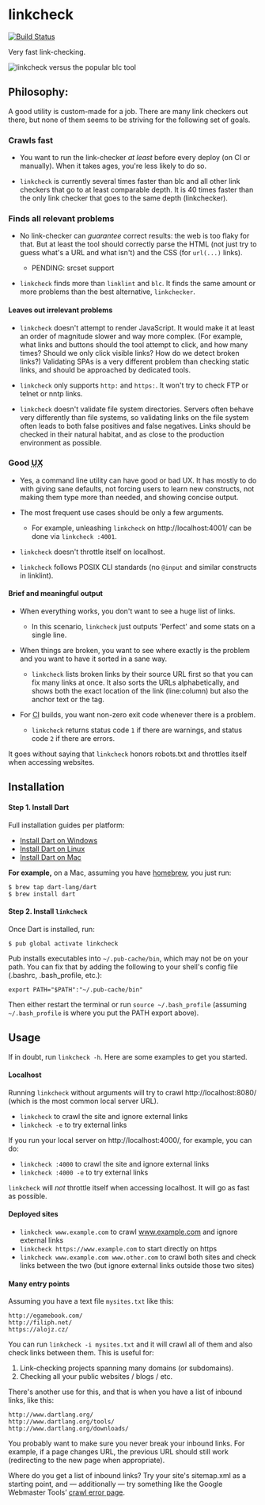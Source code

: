 # linkcheck

[![Build Status](https://travis-ci.org/filiph/linkcheck.svg?branch=master)](https://travis-ci.org/filiph/linkcheck)

Very fast link-checking.

![linkcheck versus the popular blc tool](https://raw.githubusercontent.com/filiph/linkcheck/master/assets/img/linkcheck-vs-blc.gif)

## Philosophy:

A good utility is custom-made for a job. There are many link checkers out there,
but none of them seems to be striving for the following set of goals.

### Crawls fast

* You want to run the link-checker _at least_ before every deploy (on CI 
  or manually). When it takes ages, you're less likely to do so.
  
* `linkcheck` is currently several times faster than blc and all other link
  checkers that go to at least comparable depth. It is 40 times faster than the
  only link checker that goes to the same depth (linkchecker).

### Finds all relevant problems

* No link-checker can _guarantee_ correct results: the web is too flaky 
  for that. But at least the tool should correctly parse the HTML (not just
  try to guess what's a URL and what isn't) and 
  the CSS (for `url(...)` links).
  
  * PENDING: srcset support
  
* `linkcheck` finds more than `linklint` and `blc`. It finds the same amount
  or more problems than the best alternative, `linkchecker`.

#### Leaves out irrelevant problems

* `linkcheck` doesn't attempt to render JavaScript. It would make
  it at least an order of magnitude slower and way more complex. (For example,
  what links and buttons should the tool attempt to click, and how many
  times? Should we only click visible links? How do we detect broken
  links?) Validating SPAs is a very different problem than checking static 
  links, and should be approached by dedicated tools.
  
* `linkcheck` only supports `http:` and `https:`. It won't try to check
  FTP or telnet or nntp links.
  
* `linkcheck` doesn't validate file system directories. Servers often behave
  very differently than file systems, so validating links on the file system
  often leads to both false positives and false negatives. Links should be 
  checked in their natural habitat, and as close to the production environment
  as possible.
    
### Good <abbr title="User Experience">UX</abbr>

* Yes, a command line utility can have good or bad UX. It has mostly to do with
  giving sane defaults, not forcing users to learn new constructs, not making
  them type more than needed, and showing concise output.

* The most frequent use cases should be only a few arguments. 

  * For example, unleashing `linkcheck` on http://localhost:4001/ can be done 
    via `linkcheck :4001`.  
  
* `linkcheck` doesn't throttle itself on localhost.

* `linkcheck` follows POSIX CLI standards (no `@input` and similar constructs
  in linklint).

#### Brief and meaningful output

* When everything works, you don't want to see a huge list of links. 

  * In this scenario, `linkcheck` just outputs 'Perfect' and some stats on
    a single line.
    
* When things are broken, you want to see where exactly is the problem
  and you want to have it sorted in a sane way.
  
  * `linkcheck` lists broken links by their source URL first so that you can
    fix many links at once. It also sorts the URLs alphabetically, and shows
    both the exact location of the link (line:column) but also the anchor
    text or the tag.
  
* For <abbr title="Continuous Integration">CI</abbr> builds, you want non-zero 
  exit code whenever there is a problem.
  
  * `linkcheck` returns status code `1` if there are warnings, and
    status code `2` if there are errors.

It goes without saying that `linkcheck` honors robots.txt and throttles itself
when accessing websites.

## Installation

#### Step 1. Install Dart

Full installation guides per platform:

* [Install Dart on Windows](https://www.dartlang.org/install/windows)
* [Install Dart on Linux](https://www.dartlang.org/install/linux)
* [Install Dart on Mac](https://www.dartlang.org/install/mac)

**For example,** on a Mac, assuming you have [homebrew](http://brew.sh/), 
you just run:

```
$ brew tap dart-lang/dart
$ brew install dart
```

#### Step 2. Install `linkcheck`

Once Dart is installed, run:

```
$ pub global activate linkcheck
```

Pub installs executables into `~/.pub-cache/bin`, which may not be on your path.
You can fix that by adding the following to your shell's config file (.bashrc, 
.bash_profile, etc.):

```
export PATH="$PATH":"~/.pub-cache/bin"
```

Then either restart the terminal or run `source ~/.bash_profile` (assuming
`~/.bash_profile` is where you put the PATH export above).

## Usage

If in doubt, run `linkcheck -h`. Here are some examples to get you started.

#### Localhost

Running `linkcheck` without arguments will try to crawl 
http://localhost:8080/ (which is the most common local server URL).

* `linkcheck` to crawl the site and ignore external links
* `linkcheck -e` to try external links

If you run your local server on http://localhost:4000/, for example, you can do:

* `linkcheck :4000` to crawl the site and ignore external links
* `linkcheck :4000 -e` to try external links

`linkcheck` will _not_ throttle itself when accessing localhost. It will go as
fast as possible.


#### Deployed sites

* `linkcheck www.example.com` to crawl www.example.com and ignore external links
* `linkcheck https://www.example.com` to start directly on https
* `linkcheck www.example.com www.other.com` to crawl both sites and check links
  between the two (but ignore external links outside those two sites)

#### Many entry points

Assuming you have a text file `mysites.txt` like this:

```
http://egamebook.com/
http://filiph.net/
https://alojz.cz/
```

You can run `linkcheck -i mysites.txt` and it will crawl all of them and also
check links between them. This is useful for:

1. Link-checking projects spanning many domains (or subdomains).
2. Checking all your public websites / blogs / etc.

There's another use for this, and that is when you have a list of inbound links,
like this:

```
http://www.dartlang.org/
http://www.dartlang.org/tools/
http://www.dartlang.org/downloads/
```

You probably want to make sure you never break your inbound links. For example,
if a page changes URL, the previous URL should still work (redirecting to the
new page when appropriate).

Where do you get a list of inbound links? Try your site's sitemap.xml as
a starting point, and — additionally — try something like the Google Webmaster 
Tools’ [crawl error page](https://www.google.com/webmasters/tools/crawl-errors).